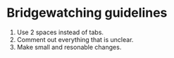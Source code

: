# Bridgewatching guidelines

1. Use 2 spaces instead of tabs.
2. Comment out everything that is unclear.
3. Make small and resonable changes.
